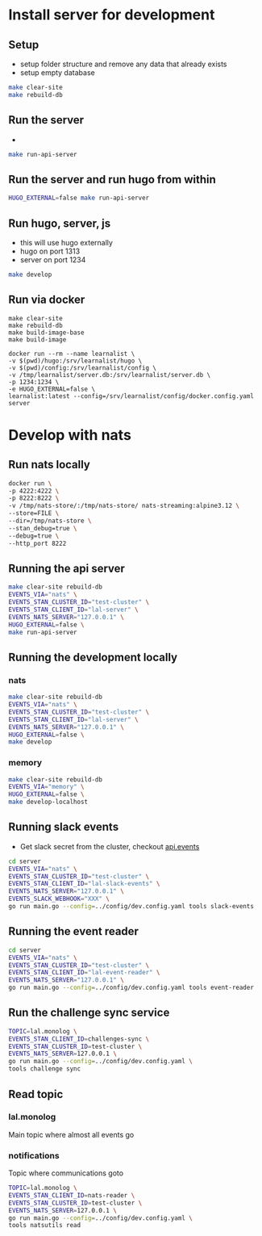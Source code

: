 # Install server for development

## Setup
- setup folder structure and remove any data that already exists
- setup empty database

```sh
make clear-site
make rebuild-db
```

##  Run the server
-
```sh
make run-api-server
```

## Run the server and run hugo from within
```sh
HUGO_EXTERNAL=false make run-api-server
```

## Run hugo, server, js
- this will use hugo externally
- hugo on port 1313
- server on port 1234
```sh
make develop
```


## Run via docker
```
make clear-site
make rebuild-db
make build-image-base
make build-image
```

```
docker run --rm --name learnalist \
-v $(pwd)/hugo:/srv/learnalist/hugo \
-v $(pwd)/config:/srv/learnalist/config \
-v /tmp/learnalist/server.db:/srv/learnalist/server.db \
-p 1234:1234 \
-e HUGO_EXTERNAL=false \
learnalist:latest --config=/srv/learnalist/config/docker.config.yaml server
```

# Develop with nats
## Run nats locally

```sh
docker run \
-p 4222:4222 \
-p 8222:8222 \
-v /tmp/nats-store/:/tmp/nats-store/ nats-streaming:alpine3.12 \
--store=FILE \
--dir=/tmp/nats-store \
--stan_debug=true \
--debug=true \
--http_port 8222
```

## Running the api server

```sh
make clear-site rebuild-db
EVENTS_VIA="nats" \
EVENTS_STAN_CLUSTER_ID="test-cluster" \
EVENTS_STAN_CLIENT_ID="lal-server" \
EVENTS_NATS_SERVER="127.0.0.1" \
HUGO_EXTERNAL=false \
make run-api-server
```

## Running the development locally
### nats
```sh
make clear-site rebuild-db
EVENTS_VIA="nats" \
EVENTS_STAN_CLUSTER_ID="test-cluster" \
EVENTS_STAN_CLIENT_ID="lal-server" \
EVENTS_NATS_SERVER="127.0.0.1" \
HUGO_EXTERNAL=false \
make develop
```
### memory
```sh
make clear-site rebuild-db
EVENTS_VIA="memory" \
HUGO_EXTERNAL=false \
make develop-localhost
```

## Running slack events
- Get slack secret from the cluster, checkout [api.events](./api.events.md)

```sh
cd server
EVENTS_VIA="nats" \
EVENTS_STAN_CLUSTER_ID="test-cluster" \
EVENTS_STAN_CLIENT_ID="lal-slack-events" \
EVENTS_NATS_SERVER="127.0.0.1" \
EVENTS_SLACK_WEBHOOK="XXX" \
go run main.go --config=../config/dev.config.yaml tools slack-events
```


## Running the event reader

```sh
cd server
EVENTS_VIA="nats" \
EVENTS_STAN_CLUSTER_ID="test-cluster" \
EVENTS_STAN_CLIENT_ID="lal-event-reader" \
EVENTS_NATS_SERVER="127.0.0.1" \
go run main.go --config=../config/dev.config.yaml tools event-reader
```


## Run the challenge sync service
```sh
TOPIC=lal.monolog \
EVENTS_STAN_CLIENT_ID=challenges-sync \
EVENTS_STAN_CLUSTER_ID=test-cluster \
EVENTS_NATS_SERVER=127.0.0.1 \
go run main.go --config=../config/dev.config.yaml \
tools challenge sync
```

## Read topic
### lal.monolog
Main topic where almost all events go
### notifications
Topic where communications goto

```sh
TOPIC=lal.monolog \
EVENTS_STAN_CLIENT_ID=nats-reader \
EVENTS_STAN_CLUSTER_ID=test-cluster \
EVENTS_NATS_SERVER=127.0.0.1 \
go run main.go --config=../config/dev.config.yaml \
tools natsutils read
```

